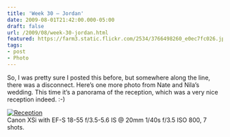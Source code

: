 ```yaml
---
title: 'Week 30 – Jordan'
date: 2009-08-01T21:42:00.000-05:00
draft: false
url: /2009/08/week-30-jordan.html
featured: https://farm3.static.flickr.com/2534/3766498260_e0ec7fc026.jpg
tags: 
- post
- Photo
---
```


So, I was pretty sure I posted this before, but somewhere along the line, there was a disconnect. Here’s one more photo from Nate and Nila’s wedding. This time it’s a panorama of the reception, which was a very nice reception indeed. :-)

[![Reception](https://farm3.static.flickr.com/2534/3766498260_e0ec7fc026.jpg)](https://www.flickr.com/photos/jhofker/3766498260/ "Reception by jhofker, on
      Flickr")  
Canon XSi with EF-S 18-55 f/3.5-5.6 IS @ 20mm 1/40s f/3.5 ISO 800, 7 shots.